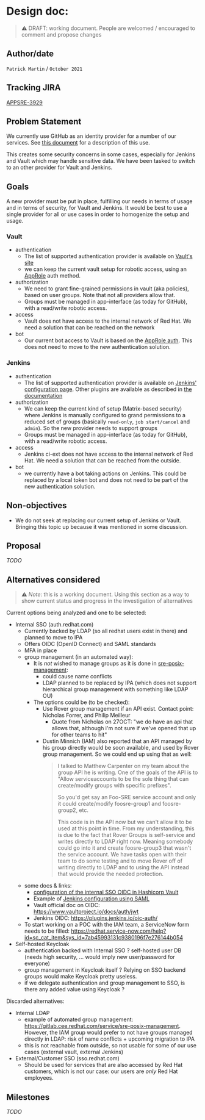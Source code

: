 # Design doc: <feature>

> :warning: DRAFT: working document. People are welcomed / encouraged to comment and propose changes

## Author/date
`Patrick Martin` / `October 2021`

## Tracking JIRA
[APPSRE-3929](https://issues.redhat.com/browse/APPSRE-3929)

## Problem Statement
We currently use GitHub as an identity provider for a number of our services. See [this document](https://docs.google.com/document/d/1kOtBius6vrW55xTx1mPFv8uYYW0d47zTdVgMnnqeXyY) for a description of this use.

This creates some security concerns in some cases, especially for Jenkins and Vault which may handle sensitive data. We have been tasked to switch to an other provider for Vault and Jenkins.

## Goals
A new provider must be put in place, fulfilling our needs in terms of usage and in terms of security, for Vault and Jenkins. It would be best to use a single provider for all or use cases in order to homogenize the setup and usage.

### Vault
- authentication
  - The list of supported authentication provider is available on [Vault's site](https://www.vaultproject.io/docs/auth)
  - we can keep the current vault setup for robotic access, using an [AppRole](https://www.vaultproject.io/docs/auth/approle) auth method.
- authorization
  - We need to grant fine-grained permissions in vault (aka policies), based on user groups. Note that not all providers allow that.
  - Groups must be managed in app-interface (as today for GitHub), with a read/write robotic access.
- access
  - Vault does not have access to the internal network of Red Hat. We need a solution that can be reached on the network
- bot
  - Our current bot access to Vault is based on the [AppRole auth](https://www.vaultproject.io/docs/auth/approle). This does not need to move to the new authentication solution.

### Jenkins
- authentication
  - The list of supported authentication provider is available on [Jenkins' configuration page](https://ci.int.devshift.net/configureSecurity/). Other plugins are available as described in [the documentation](https://www.jenkins.io/doc/book/security/managing-security/)
- authorization
  - We can keep the current kind of setup (Matrix-based security) where Jenkins is manually configured to grand permissions to a reduced set of groups (basically `read-only`, `job start/cancel` and `admin`). So the new provider needs to support groups
  - Groups must be managed in app-interface (as today for GitHub), with a read/write robotic access.
- access
  - Jenkins ci-ext does not have access to the internal network of Red Hat. We need a solution that can be reached from the outside.
- bot
  - we currently have a bot taking actions on Jenkins. This could be replaced by a local token bot and does not need to be part of the new authentication solution.

## Non-objectives
- We do not seek at replacing our current setup of Jenkins or Vault. Bringing this topic up because it was mentioned in some discussion.

## Proposal
*TODO*

## Alternatives considered
> :warning: *Note*: this is a working document. Using this section as a way to show current status and progress in the investigation of alternatives

Current options being analyzed and one to be selected:
- Internal SSO (auth.redhat.com)
  - Currently backed by LDAP (so all redhat users exist in there) and planned to move to IPA
  - Offers OIDC (OpenID Connect) and SAML standards
  - MFA in place
  - group management (in an automated way):
    - It is *not* wished to manage groups as it is done in [sre-posix-management](https://gitlab.cee.redhat.com/service/sre-posix-management):
      - could cause name conflicts
      - LDAP planned to be replaced by IPA (which does not support hierarchical group management with something like LDAP OU)
    - The options could be (to be checked):
      - Use Rover group management if an API exist. Contact point: Nicholas Forrer, and Philip Meilleur
        - Quote from Nicholas on 27OCT: "we do have an api that allows that, although i'm not sure if we've opened that up for other teams to hit"
      - Dustin Minnich (IAM) also reported that an API managed by his group directly would be soon available, and used by Rover group management. So we could end up using that as well:
        > I talked to Matthew Carpenter on my team about the group API he is writing.  One of the goals of the API is to
        > "Allow serviceaccounts to be the sole thing that can create/modify groups with specific prefixes".
        > 
        > So you'd get say an Foo-SRE service account and only it could create/modify foosre-group1  and foosre-group2, etc.  
        > 
        > This code is in the API now but we can't allow it to be used at this point in time.
        > From my understanding, this is due to the fact that Rover Groups is self-service and writes directly to LDAP right now.
        > Meaning somebody could go into it and create foosre-group3 that wasn't the service account.
        > We have tasks open with their team to do some testing and to move Rover off of writing directly to LDAP and to using the API
        > instead that would provide the needed protection.
  - some docs & links:
    - [configuration of the internal SSO OIDC in Hashicorp Vault](https://source.redhat.com/groups/public/identity-access-management/identity__access_management_wiki/vault_oidc_auth_method)
    - Example of [Jenkins configuration using SAML](https://source.redhat.com/groups/public/identity-access-management/identity__access_management_wiki/jenkins_saml_enablement_notes)
    - Vault official doc on OIDC: https://www.vaultproject.io/docs/auth/jwt
    - Jenkins OIDC: https://plugins.jenkins.io/oic-auth/
  - To start working on a POC with the IAM team, a ServiceNow form needs to be filled: https://redhat.service-now.com/help?id=sc_cat_item&sys_id=7ab45993131c9380196f7e276144b054
- Self-hosted Keycloak
  - authentication backed with Internal SSO ? self-hosted user DB (needs high security, ... would imply new user/password for everyone)
  - group management in Keycloak itself ? Relying on SSO backend groups would make Keycloak pretty useless.
  - if we delegate authentication and group management to SSO, is there any added value using Keycloak ?

Discarded alternatives:
- Internal LDAP
  - example of automated group management: https://gitlab.cee.redhat.com/service/sre-posix-management. However, the IAM group would prefer to not have groups managed directly in LDAP: risk of name conflicts + upcoming migration to IPA
  - this is not reachable from outside, so not usable for some of our use cases (external vault, external Jenkins)
- External/Customer SSO (sso.redhat.com)
  - Should be used for services that are also accessed by Red Hat customers, which is not our case: our users are *only* Red Hat employees.

## Milestones
*TODO*
